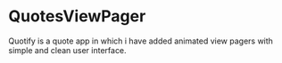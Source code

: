 # QuotesViewPager
 Quotify is a quote app in which i have added animated view pagers with simple and clean user interface. 
